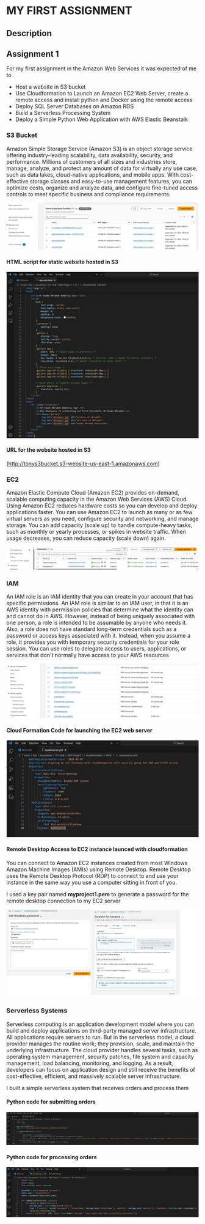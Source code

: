 # MY FIRST ASSIGNMENT 

## Description

## Assignment 1

For my first assignment in the Amazon Web Services it was expected of me to

* Host a website in S3 bucket
* Use Cloudformation to Launch an Amazon EC2 Web Server, create a remote access and install python and Docker using the remote access
* Deploy SQL Server Databases on Amazon RDS
* Build a Serverless Processing System
* Deploy a Simple Python Web Application with AWS Elastic Beanstalk

### S3 Bucket

Amazon Simple Storage Service (Amazon S3) is an object storage service offering industry-leading scalability, data availability, security, and performance. Millions of customers of all sizes and industries store, manage, analyze, and protect any amount of data for virtually any use case, such as data lakes, cloud-native applications, and mobile apps. With cost-effective storage classes and easy-to-use management features, you can optimize costs, organize and analyze data, and configure fine-tuned access controls to meet specific business and compliance requirements.

![Image Alt](https://github.com/tonyaws2024/project1/blob/c4d033b75fcd18f99955df3fe2463a4aa3dac69c/Screenshot%20of%20S3%20buckets.jpg)

#### HTML script for static website hosted in S3

![Image Alt](https://github.com/tonyaws2024/project1/blob/44169d5bf4c689c4046600647e7cfbe8d11af3a1/HTML%20Script%20for%20the%20static%20website%20hosted%20in%20S3%20bucket.jpg)

#### URL for the website hosted in S3

(http://tonys3bucket.s3-website-us-east-1.amazonaws.com)

### EC2

Amazon Elastic Compute Cloud (Amazon EC2) provides on-demand, scalable computing capacity in the Amazon Web Services (AWS) Cloud. Using Amazon EC2 reduces hardware costs so you can develop and deploy applications faster. You can use Amazon EC2 to launch as many or as few virtual servers as you need, configure security and networking, and manage storage. You can add capacity (scale up) to handle compute-heavy tasks, such as monthly or yearly processes, or spikes in website traffic. When usage decreases, you can reduce capacity (scale down) again.

![Image Alt](https://github.com/tonyaws2024/project1/blob/9eaa32aebb8b4cb8eaa1dee318feafcca165a99d/Screenshot%20of%20EC2%20instances.jpg)

### IAM

An IAM role is an IAM identity that you can create in your account that has specific permissions. An IAM role is similar to an IAM user, in that it is an AWS identity with permission policies that determine what the identity can and cannot do in AWS. However, instead of being uniquely associated with one person, a role is intended to be assumable by anyone who needs it. Also, a role does not have standard long-term credentials such as a password or access keys associated with it. Instead, when you assume a role, it provides you with temporary security credentials for your role session. You can use roles to delegate access to users, applications, or services that don't normally have access to your AWS resources

![Image Alt](https://github.com/tonyaws2024/project1/blob/1e6142f0693225550cdb1450e2561aeb2a59dc97/roles.jpg)

#### Cloud Formation Code for launching the EC2 web server

![Image Alt](https://github.com/tonyaws2024/project1/blob/9cee273fcb596ae2448d931a1c776a49ad1d3956/Cloud%20Formation%20Code%20for%20EC%202.jpg)

#### Remote Desktop Access to EC2 instance launced with cloudformation

You can connect to Amazon EC2 instances created from most Windows Amazon Machine Images (AMIs) using Remote Desktop. Remote Desktop uses the Remote Desktop Protocol (RDP) to connect to and use your instance in the same way you use a computer sitting in front of you.

I used a key pair named **myproject1.pem** to generate a password for the remote desktop connection to my EC2 server

![Image Alt](https://github.com/tonyaws2024/project1/blob/df8624f3e5297165a9f66aea88b0b746fac1cd86/RDP%20connection.jpg)

### Serverless Systems

Serverless computing is an application development model where you can build and deploy applications on third-party managed server infrastructure. All applications require servers to run. But in the serverless model, a cloud provider manages the routine work; they provision, scale, and maintain the underlying infrastructure. The cloud provider handles several tasks, such as operating system management, security patches, file system and capacity management, load balancing, monitoring, and logging. As a result, developers can focus on application design and still receive the benefits of cost-effective, efficient, and massively scalable server infrastructure.

I built a simple serverless system that receives orders and process them

#### Python code for submitting orders

![Image Alt](https://github.com/tonyaws2024/project1/blob/1cac31830e0346796d23027ab42ac7941f5a1098/submit%20order.jpg)

#### Python code for processing orders

![Image Alt](https://github.com/tonyaws2024/project1/blob/1cac31830e0346796d23027ab42ac7941f5a1098/Process%20order.jpg)





